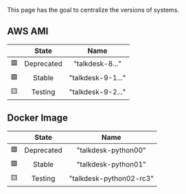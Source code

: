 
This page has the goal to centralize the versions of systems.

## AWS AMI

|  | State | Name |
| :---: | :---: | :---: |
🟥 | Deprecated | "talkdesk-8..."
🟩 | Stable | "talkdesk-9-1..."
🟨 | Testing | "talkdesk-9-2..."



## Docker Image

|  | State | Name |
| :---: | :---: | :---: |
🟥 | Deprecated | "talkdesk-python00"
🟩 | Stable | "talkdesk-python01"
🟨 | Testing | "talkdesk-python02-rc3"
